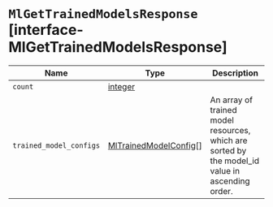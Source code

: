 # `MlGetTrainedModelsResponse` [interface-MlGetTrainedModelsResponse]

| Name | Type | Description |
| - | - | - |
| `count` | [integer](./integer.md) | &nbsp; |
| `trained_model_configs` | [MlTrainedModelConfig](./MlTrainedModelConfig.md)[] | An array of trained model resources, which are sorted by the model_id value in ascending order. |
